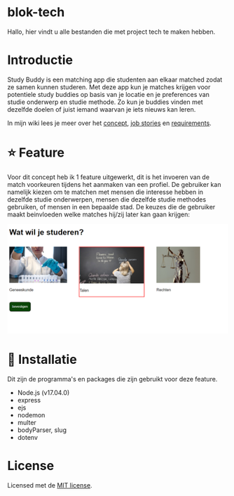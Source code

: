 # blok-tech
Hallo, hier vindt u alle bestanden die met project tech te maken hebben.

# Introductie
Study Buddy is een matching app die studenten aan elkaar matched zodat ze samen kunnen studeren. Met deze app kun je matches krijgen voor potentiele study buddies op basis van je locatie en je preferences van studie onderwerp en studie methode. Zo kun je buddies vinden met dezelfde doelen of juist iemand waarvan je iets nieuws kan leren.

In mijn wiki lees je meer over het <a href="https://github.com/rarooij98/matching-application/wiki/Concept">concept</a>, 
<a href="https://github.com/rarooij98/matching-application/wiki/Job-Stories">job stories</a> en
<a href="https://github.com/rarooij98/matching-application/wiki/Requirements">requirements</a>.

# :star: Feature
Voor dit concept heb ik 1 feature uitgewerkt, dit is het invoeren van de match voorkeuren tijdens het aanmaken van een profiel. De gebruiker kan namelijk kiezen om te matchen met mensen die interesse hebben in dezelfde studie onderwerpen, mensen die dezelfde studie methodes gebruiken, of mensen in een bepaalde stad. De keuzes die de gebruiker maakt beinvloeden welke matches hij/zij later kan gaan krijgen:

![keuze formulier](https://github.com/rarooij98/matching-application/blob/main/static/images/selected.PNG)

# :rocket: Installatie
Dit zijn de programma's en packages die zijn gebruikt voor deze feature.

- Node.js (v17.04.0)
- express
- ejs
- nodemon
- multer
- bodyParser, slug
- dotenv

# License
Licensed met de <a href="https://github.com/rarooij98/matching-application/blob/main/LICENSE">MIT license</a>. 